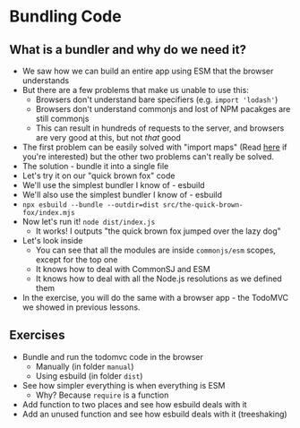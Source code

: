 # Bundling Code

## What is a bundler and why do we need it?

* We saw how we can build an entire app using ESM that the browser understands
* But there are a few problems that make us unable to use this:
  * Browsers don't understand bare specifiers (e.g. `import 'lodash'`)
  * Browsers don't understand commonjs and lost of NPM pacakges are still commonjs
  * This can result in hundreds of requests to the server, and browsers are very good at this, but not _that_ good
* The first problem can be easily solved with "import maps"
  (Read [here](https://developer.mozilla.org/en-US/docs/Web/HTML/Element/script/type/importmap) if you're interested)
  but the other two problems can't really be solved.
* The solution - bundle it into a single file
* Let's try it on our "quick brown fox" code
* We'll use the simplest bundler I know of - esbuild
* We'll also use the simplest bundler I know of - esbuild
* `npx esbuild --bundle --outdir=dist src/the-quick-brown-fox/index.mjs`
* Now let's run it! `node dist/index.js`
  * It works! I outputs "the quick brown fox jumped over the lazy dog"
* Let's look inside
  * You can see that all the modules are inside `commonjs/esm` scopes, except for the top one
  * It knows how to deal with CommonSJ and ESM
  * It knows how to deal with all the Node.js resolutions as we defined them
* In the exercise, you will do the same with a browser app - the TodoMVC we showed in previous lessons.

## Exercises

* Bundle and run the todomvc code in the browser
  * Manually (in folder `manual`)
  * Using esbuild (in folder `dist`)
* See how simpler everything is when everything is ESM
  * Why? Because `require` is a function
* Add function to two places and see how esbuild deals with it
* Add an unused function and see how esbuild deals with it (treeshaking)
